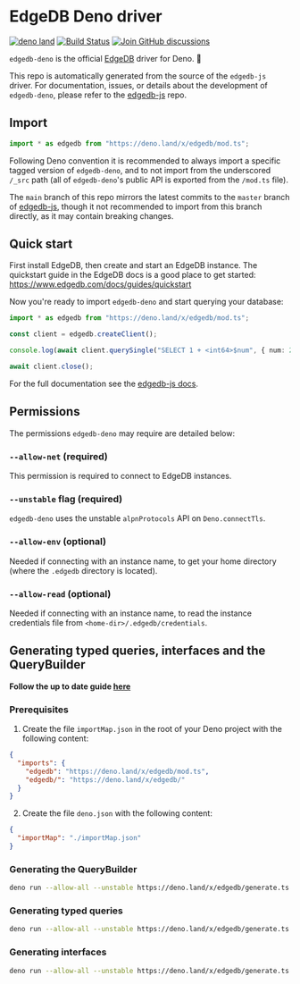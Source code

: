 # EdgeDB Deno driver

[![deno land](http://img.shields.io/badge/available%20on-deno.land/x-lightgrey.svg?logo=deno&labelColor=black)](https://deno.land/x/edgedb) [![Build Status](https://github.com/edgedb/edgedb-js/workflows/Tests/badge.svg?event=push&branch=master)](https://github.com/edgedb/edgedb-js/actions) [![Join GitHub discussions](https://img.shields.io/badge/join-github%20discussions-green)](https://github.com/edgedb/edgedb/discussions)

`edgedb-deno` is the official [EdgeDB](https://github.com/edgedb/edgedb)
driver for Deno. 🦕

This repo is automatically generated from the source of the `edgedb-js` driver.
For documentation, issues, or details about the development of `edgedb-deno`,
please refer to the [edgedb-js](https://github.com/edgedb/edgedb-js) repo.

## Import

```typescript
import * as edgedb from "https://deno.land/x/edgedb/mod.ts";
```

Following Deno convention it is recommended to always import a specific tagged
version of `edgedb-deno`, and to not import from the underscored `/_src` path
(all of `edgedb-deno`'s public API is exported from the `/mod.ts` file).

The `main` branch of this repo mirrors the latest commits to the `master`
branch of [edgedb-js](https://github.com/edgedb/edgedb-js), though it not
recommended to import from this branch directly, as it may contain breaking
changes.

## Quick start

First install EdgeDB, then create and start an EdgeDB instance. The quickstart
guide in the EdgeDB docs is a good place to get started:
https://www.edgedb.com/docs/guides/quickstart

Now you're ready to import `edgedb-deno` and start querying your database:

```typescript
import * as edgedb from "https://deno.land/x/edgedb/mod.ts";

const client = edgedb.createClient();

console.log(await client.querySingle("SELECT 1 + <int64>$num", { num: 2 }));

await client.close();
```

For the full documentation see the
[edgedb-js docs](https://www.edgedb.com/docs/clients/01_js/index).

## Permissions

The permissions `edgedb-deno` may require are detailed below:

### `--allow-net` (required)

This permission is required to connect to EdgeDB instances.

### `--unstable` flag (required)

`edgedb-deno` uses the unstable `alpnProtocols` API on `Deno.connectTls`.

### `--allow-env` (optional)

Needed if connecting with an instance name, to get your home directory (where
the `.edgedb` directory is located).

### `--allow-read` (optional)

Needed if connecting with an instance name, to read the instance credentials
file from `<home-dir>/.edgedb/credentials`.

## Generating typed queries, interfaces and the QueryBuilder

**Follow the up to date guide [here](https://www.edgedb.com/docs/clients/js/index)**

### Prerequisites

1. Create the file `importMap.json` in the root of your Deno project with the following content:

```json
{
  "imports": {
    "edgedb": "https://deno.land/x/edgedb/mod.ts",
    "edgedb/": "https://deno.land/x/edgedb/"
  }
}
```

2. Create the file `deno.json` with the following content:

```json
{
  "importMap": "./importMap.json"
}
```


### Generating the QueryBuilder


```sh
deno run --allow-all --unstable https://deno.land/x/edgedb/generate.ts edgeql-js
```

### Generating typed queries


```sh
deno run --allow-all --unstable https://deno.land/x/edgedb/generate.ts queries
```


### Generating interfaces


```sh
deno run --allow-all --unstable https://deno.land/x/edgedb/generate.ts interfaces
```